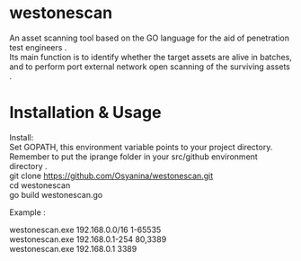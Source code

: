 # westonescan
An asset scanning tool based on the GO language for the aid of penetration test engineers .  
Its main function is to identify whether the target assets are alive in batches, and to perform port external network open scanning of the surviving assets .
# Installation & Usage 
Install:  
Set GOPATH, this environment variable points to your project directory.    
Remember to put the iprange folder in your src/github environment directory .  
git clone https://github.com/Osyanina/westonescan.git  
cd westonescan  
go build westonescan.go  

Example :  

westonescan.exe 192.168.0.0/16 1-65535  
westonescan.exe 192.168.0.1-254 80,3389  
westonescan.exe 192.168.0.1 3389

